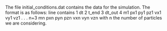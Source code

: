 The file initial_conditions.dat contains the data for the simulation. The format is
as follows:
line	contains
1	dt
2	t_end
3	dt_out
4	m1 px1 py1 pz1 vx1 vy1 vz1
.
.
.
n+3	mn pxn pyn pzn vxn vyn vzn
with n the number of particles we are considering.
